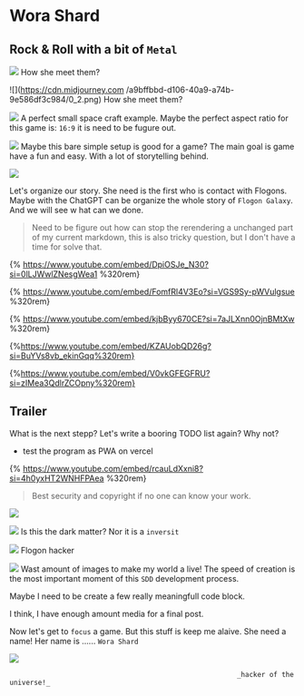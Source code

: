 # Wora Shard
## Rock & Roll with a bit of `Metal`

![](https://cdn.midjourney.com/6ba0b175-5808-44cf-8c92-4feb623b1339/0_0.png)
How she meet them?

![](https://cdn.midjourney.com
/a9bffbbd-d106-40a9-a74b-9e586df3c984/0_2.png)
How she meet them?

![](https://cdn.midjourney.com/de848b1d-831f-4c28-be8c-ac1ecf687224/0_0.png)
A perfect small space craft example.
Maybe the perfect aspect ratio for this game is: `16:9` it is need to be fugure out.

![](https://cdn.midjourney.com/e134d17e-63ef-48a7-bc42-6e4d53842440/0_2.png)
Maybe this bare simple setup is good for a game? The main goal is game have a fun and easy. With a lot of storytelling behind.


![](https://cdn.midjourney.com/1c5f6c52-6c00-4205-979a-999aceb92282/0_3.png)

Let's organize our story. She need is the first who is contact with Flogons. Maybe with the ChatGPT can be organize the whole story of `Flogon Galaxy`. And we will see w
hat can we done.

> Need to be figure out how can stop the rerendering a unchanged part of my current markdown, this is also tricky question, but I don't have a time for solve that.

{% https://www.youtube.com/embed/DpiOSJe_N30?si=0lLJWwlZNesgWea1 %320rem}

{% https://www.youtube.com/embed/FomfRl4V3Eo?si=VGS9Sy-pWVulgsue %320rem}

{% https://www.youtube.com/embed/kjbByy670CE?si=7aJLXnn0OjnBMtXw %320rem}

{%https://www.youtube.com/embed/KZAUobQD26g?si=BuYVs8vb_ekinGqq%320rem}

{%https://www.youtube.com/embed/V0vkGFEGFRU?si=zIMea3QdlrZCOpny%320rem}

## Trailer
What is the next stepp? Let's write a booring TODO list again?
Why not?
- test the program as PWA on vercel

{% https://www.youtube.com/embed/rcauLdXxni8?si=4h0yxHT2WNHFPAea %320rem}

> Best security and copyright if no one can know your work.

![](https://cdn.midjourney.com/2e580648-bd39-4cc5-8441-9f78d5eb04ad/0_0.png)

![](https://cdn.midjourney.com/48fec1c8-dea3-4ca2-be02-acd0004d7f9a/0_3.png)
Is this the dark matter? Nor it is a `inversit`

![](https://cdn.midjourney.com/2603ab3d-c4d9-4987-8fe4-5e6c22de6af8/0_2.png)
Flogon hacker

![](https://cdn.midjourney.com/56383c32-e6d9-490c-8d42-77ceae67476f/0_3.png)
Wast amount of images to make my world a live! 
The speed of creation is the most important moment of this 
`SDD` development process. 

Maybe I need to be create a few really meaningfull code block.

I think, I have enough amount media for a final post.

Now let's get to `focus` a game.
But this stuff is keep me alaive. She need a name!
Her name is ...... `Wora Shard`

![](https://cdn.midjourney.com/a9bffbbd-d106-40a9-a74b-9e586df3c984/0_2.png)


                                                            _hacker of the universe!_            




